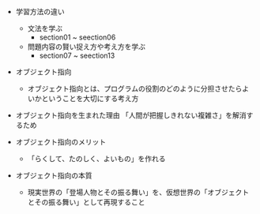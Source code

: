 - 学習方法の違い
    - 文法を学ぶ
        - section01 ~ seection06
    - 問題内容の賢い捉え方や考え方を学ぶ
        - section07 ~ seection13

- オブジェクト指向
    - オブジェクト指向とは、プログラムの役割のどのように分担させたらよいかということを大切にする考え方

- オブジェクト指向を生まれた理由
    「人間が把握しきれない複雑さ」を解消するため

- オブジェクト指向のメリット
    - 「らくして、たのしく、よいもの」を作れる

- オブジェクト指向の本質
    - 現実世界の「登場人物とその振る舞い」を、仮想世界の「オブジェクトとその振る舞い」として再現すること